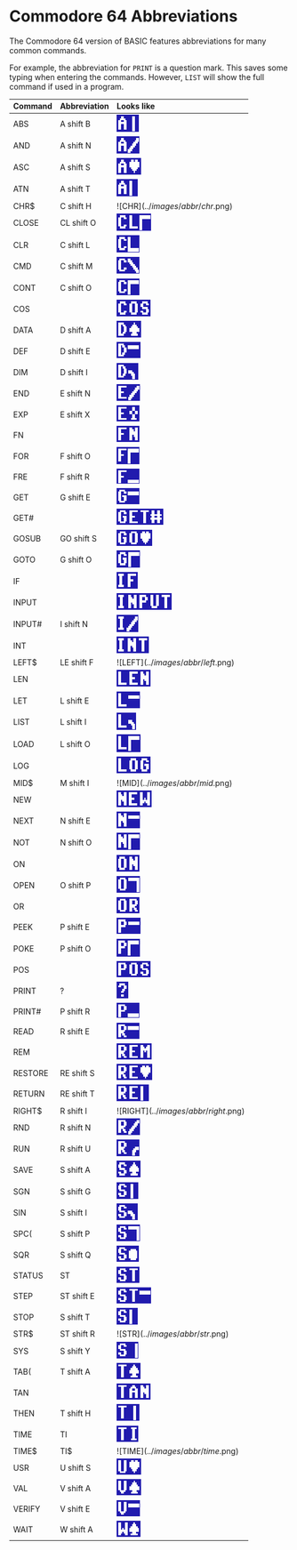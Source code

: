 # Commodore 64 Abbreviations

The Commodore 64 version of BASIC features abbreviations for many common commands. 

For example, the abbreviation for `PRINT` is a question mark. This saves some typing when entering the commands. However, `LIST` will show the full command if used in a program.

| Command | Abbreviation | Looks like                             |
|:--------|:-------------|:---------------------------------------|
| ABS     | A shift B    | ![ABS](../images/abbr/abs.png)         |
| AND     | A shift N    | ![AND](../images/abbr/and.png)         |
| ASC     | A shift S    | ![ASC](../images/abbr/asc.png)         |
| ATN     | A shift T    | ![ATN](../images/abbr/atn.png)         |
| CHR$    | C shift H    | ![CHR$](../images/abbr/chr$.png)       |
| CLOSE   | CL shift O   | ![CLOSE](../images/abbr/close.png)     |
| CLR     | C shift L    | ![CLR](../images/abbr/clr.png)         |
| CMD     | C shift M    | ![CMD](../images/abbr/cmd.png)         |
| CONT    | C shift O    | ![CONT](../images/abbr/cont.png)       |
| COS     |              | ![COS](../images/abbr/cos.png)         |
| DATA    | D shift A    | ![DATA](../images/abbr/data.png)       |
| DEF     | D shift E    | ![DEF](../images/abbr/def.png)         |
| DIM     | D shift I    | ![DIM](../images/abbr/dim.png)         |
| END     | E shift N    | ![END](../images/abbr/end.png)         |
| EXP     | E shift X    | ![EXP](../images/abbr/exp.png)         |
| FN      |              | ![FN](../images/abbr/fn.png)           |
| FOR     | F shift O    | ![FOR](../images/abbr/for.png)         |
| FRE     | F shift R    | ![FRE](../images/abbr/fre.png)         |
| GET     | G shift E    | ![GET](../images/abbr/get.png)         |
| GET#    |              | ![GET#](../images/abbr/get2.png)       |
| GOSUB   | GO shift S   | ![GOSUB](../images/abbr/gosub.png)     |
| GOTO    | G shift O    | ![GOTO](../images/abbr/goto.png)       |
| IF      |              | ![IF](../images/abbr/if.png)           |
| INPUT   |              | ![INPUT](../images/abbr/input.png)     |
| INPUT#  | I shift N    | ![INPUT#](../images/abbr/input2.png)   |
| INT     |              | ![INT](../images/abbr/int.png)         |
| LEFT$   | LE shift F   | ![LEFT$](../images/abbr/left$.png)     |
| LEN     |              | ![LEN](../images/abbr/len.png)         |
| LET     | L shift E    | ![LET](../images/abbr/let.png)         |
| LIST    | L shift I    | ![LIST](../images/abbr/list.png)       |
| LOAD    | L shift O    | ![LOAD](../images/abbr/load.png)       |
| LOG     |              | ![LOG](../images/abbr/log.png)         |
| MID$    | M shift I    | ![MID$](../images/abbr/mid$.png)       |
| NEW     |              | ![NEW](../images/abbr/new.png)         |
| NEXT    | N shift E    | ![NEXT](../images/abbr/next.png)       |
| NOT     | N shift O    | ![NOT](../images/abbr/not.png)         |
| ON      |              | ![ON](../images/abbr/on.png)           |
| OPEN    | O shift P    | ![OPEN](../images/abbr/open.png)       |
| OR      |              | ![OR](../images/abbr/or.png)           |
| PEEK    | P shift E    | ![PEEK](../images/abbr/peek.png)       |
| POKE    | P shift O    | ![POKE](../images/abbr/poke.png)       |
| POS     |              | ![POS](../images/abbr/pos.png)         |
| PRINT   | ?            | ![PRINT](../images/abbr/print.png)     |
| PRINT#  | P shift R    | ![PRINT#](../images/abbr/print2.png)   |
| READ    | R shift E    | ![READ](../images/abbr/read.png)       |
| REM     |              | ![REM](../images/abbr/rem.png)         |
| RESTORE | RE shift S   | ![RESTORE](../images/abbr/restore.png) |
| RETURN  | RE shift T   | ![RETURN](../images/abbr/return.png)   |
| RIGHT$  | R shift I    | ![RIGHT$](../images/abbr/right$.png)   |
| RND     | R shift N    | ![RND](../images/abbr/rnd.png)         |
| RUN     | R shift U    | ![RUN](../images/abbr/run.png)         |
| SAVE    | S shift A    | ![SAVE](../images/abbr/save.png)       |
| SGN     | S shift G    | ![SGN](../images/abbr/sgn.png)         |
| SIN     | S shift I    | ![SIN](../images/abbr/sin.png)         |
| SPC(    | S shift P    | ![SPC(](../images/abbr/spc.png)        |
| SQR     | S shift Q    | ![SQR](../images/abbr/sqr.png)         |
| STATUS  | ST           | ![STATUS](../images/abbr/status.png)   |
| STEP    | ST shift E   | ![STEP](../images/abbr/step.png)       |
| STOP    | S shift T    | ![STOP](../images/abbr/stop.png)       |
| STR$    | ST shift R   | ![STR$](../images/abbr/str$.png)       |
| SYS     | S shift Y    | ![SYS](../images/abbr/sys.png)         |
| TAB(    | T shift A    | ![TAB(](../images/abbr/tab.png)        |
| TAN     |              | ![TAN](../images/abbr/tan.png)         |
| THEN    | T shift H    | ![THEN](../images/abbr/then.png)       |
| TIME    | TI           | ![TIME](../images/abbr/time.png)       |
| TIME$   | TI$          | ![TIME$](../images/abbr/time$.png)     |
| USR     | U shift S    | ![USR](../images/abbr/usr.png)         |
| VAL     | V shift A    | ![VAL](../images/abbr/val.png)         |
| VERIFY  | V shift E    | ![VERIFY](../images/abbr/verify.png)   |
| WAIT    | W shift A    | ![WAIT](../images/abbr/wait.png)       |

